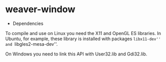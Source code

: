 # weaver-window

* Dependencies

To compile and use on Linux you need the X11 and OpenGL ES
libraries. In Ubuntu, for example, these library is installed with
packages ``libx11-dev'' and ``libgles2-mesa-dev''.

On Windows you need to link this API with User32.lib and Gdi32.lib.